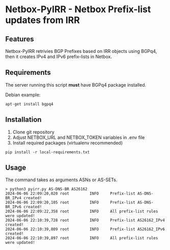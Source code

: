 # Netbox-PyIRR - Netbox Prefix-list updates from IRR

## Features
Netbox-PyIRR retrivies BGP Prefixes based on IRR objects using BGPq4, then it creates IPv4 and IPv6 prefix-lists in Netbox.

## Requirements
The server running this script **must** have BGPq4 package installed.

Debian example:
```
apt-get install bgpq4
```

## Installation
1. Clone git repository
2. Adjust NETBOX_URL and NETBOX_TOKEN variables in .env file
3. Install required packages (virtualenv recommended)
```
pip install -r local-requirements.txt
```

## Usage
The command takes as arguments ASNs or AS-SETs.

```
> python3 pyirr.py AS-DNS-BR AS26162                  
2024-06-06 22:09:20,020 root         INFO     Prefix-list AS-DNS-BR_IPv4 created!
2024-06-06 22:09:20,105 root         INFO     Prefix-list AS-DNS-BR_IPv6 created!
2024-06-06 22:09:22,358 root         INFO     All prefix-list rules were updated!
2024-06-06 22:10:39,728 root         INFO     Prefix-list AS26162_IPv4 created!
2024-06-06 22:10:39,809 root         INFO     Prefix-list AS26162_IPv6 created!
2024-06-06 22:10:39,897 root         INFO     All prefix-list rules were updated!
```